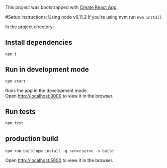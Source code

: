 This project was bootstrapped with [Create React App](https://github.com/facebookincubator/create-react-app).

#Setup instructions:
Using node v6.11.2
If you're using nvm run `nvm install`

In the project directory:

## Install dependencies
`npm i`

## Run in development mode
`npm start`

Runs the app in the development mode.<br>
Open [http://localhost:3000](http://localhost:3000) to view it in the browser.

## Run tests
`npm test`

## production build

`npm run build`
`npm install -g serve`
`serve -s build`

Open [http://localhost:5000](http://localhost:5000) to view it in the browser.
